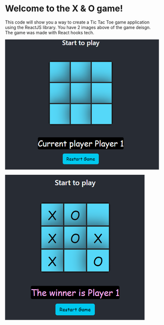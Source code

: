 # Welcome to the X & O game!
This code will show you a way to create a Tic Tac Toe game application using the ReactJS library.
You have 2 images above of the game deisgn. The game was made with React hooks tech.

![](https://github.com/OmarGeno/My-Projects/blob/Master/React%20JS/Tic%20Tac%20Toe/1.png)

![this is an img](https://github.com/OmarGeno/My-Projects/blob/Master/React%20JS/Tic%20Tac%20Toe/2.png)
